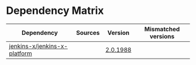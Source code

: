# Dependency Matrix

Dependency | Sources | Version | Mismatched versions
---------- | ------- | ------- | -------------------
[jenkins-x/jenkins-x-platform](https://github.com/jenkins-x/jenkins-x-platform) |  | [2.0.1988](https://github.com/jenkins-x/jenkins-x-platform/releases/tag/v2.0.1988) | 
